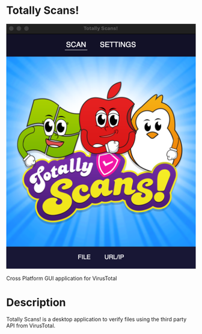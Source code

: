 # Totally Scans!
<img src="https://raw.githubusercontent.com/jetspiking/TotallyScans/main/Readme/Start.png" width="600">

Cross Platform GUI application for VirusTotal

# Description
Totally Scans! is a desktop application to verify files using the third party API from VirusTotal. 
